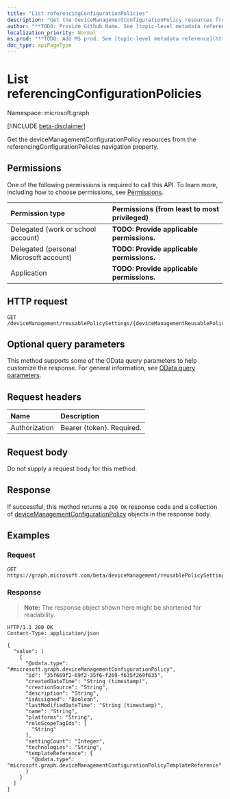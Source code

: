 ```yaml
---
title: "List referencingConfigurationPolicies"
description: "Get the deviceManagementConfigurationPolicy resources from the referencingConfigurationPolicies navigation property."
author: "**TODO: Provide Github Name. See [topic-level metadata reference](https://msgo.azurewebsites.net/add/document/guidelines/metadata.html#topic-level-metadata)**"
localization_priority: Normal
ms.prod: "**TODO: Add MS prod. See [topic-level metadata reference](https://msgo.azurewebsites.net/add/document/guidelines/metadata.html#topic-level-metadata)**"
doc_type: apiPageType
---
```


# List referencingConfigurationPolicies
Namespace: microsoft.graph

[!INCLUDE [beta-disclaimer](../../includes/beta-disclaimer.md)]

Get the deviceManagementConfigurationPolicy resources from the referencingConfigurationPolicies navigation property.

## Permissions
One of the following permissions is required to call this API. To learn more, including how to choose permissions, see [Permissions](/graph/permissions-reference).

|Permission type|Permissions (from least to most privileged)|
|:---|:---|
|Delegated (work or school account)|**TODO: Provide applicable permissions.**|
|Delegated (personal Microsoft account)|**TODO: Provide applicable permissions.**|
|Application|**TODO: Provide applicable permissions.**|

## HTTP request

<!-- {
  "blockType": "ignored"
}
-->
``` http
GET /deviceManagement/reusablePolicySettings/{deviceManagementReusablePolicySettingId}/referencingConfigurationPolicies
```

## Optional query parameters
This method supports some of the OData query parameters to help customize the response. For general information, see [OData query parameters](/graph/query-parameters).

## Request headers
|Name|Description|
|:---|:---|
|Authorization|Bearer {token}. Required.|

## Request body
Do not supply a request body for this method.

## Response

If successful, this method returns a `200 OK` response code and a collection of [deviceManagementConfigurationPolicy](../resources/devicemanagementconfigurationpolicy.md) objects in the response body.

## Examples

### Request
<!-- {
  "blockType": "request",
  "name": "list_devicemanagementconfigurationpolicy"
}
-->
``` http
GET https://graph.microsoft.com/beta/deviceManagement/reusablePolicySettings/{deviceManagementReusablePolicySettingId}/referencingConfigurationPolicies
```


### Response
>**Note:** The response object shown here might be shortened for readability.
<!-- {
  "blockType": "response",
  "truncated": true,
  "@odata.type": "Collection(microsoft.graph.deviceManagementConfigurationPolicy)"
}
-->
``` http
HTTP/1.1 200 OK
Content-Type: application/json

{
  "value": [
    {
      "@odata.type": "#microsoft.graph.deviceManagementConfigurationPolicy",
      "id": "35f669f2-69f2-35f6-f269-f635f269f635",
      "createdDateTime": "String (timestamp)",
      "creationSource": "String",
      "description": "String",
      "isAssigned": "Boolean",
      "lastModifiedDateTime": "String (timestamp)",
      "name": "String",
      "platforms": "String",
      "roleScopeTagIds": [
        "String"
      ],
      "settingCount": "Integer",
      "technologies": "String",
      "templateReference": {
        "@odata.type": "microsoft.graph.deviceManagementConfigurationPolicyTemplateReference"
      }
    }
  ]
}
```

